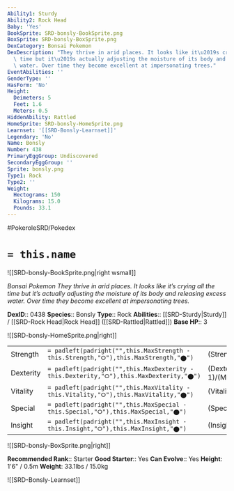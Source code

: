 ```yaml
---
Ability1: Sturdy
Ability2: Rock Head
Baby: 'Yes'
BookSprite: SRD-bonsly-BookSprite.png
BoxSprite: SRD-bonsly-BoxSprite.png
DexCategory: Bonsai Pokemon
DexDescription: "They thrive in arid places. It looks like it\u2019s crying all the\
  \ time but it\u2019s actually adjusting the moisture of its body and releasing excess\
  \ water. Over time they become excellent at impersonating trees."
EventAbilities: ''
GenderType: ''
HasForm: 'No'
Height:
  Deimeters: 5
  Feet: 1.6
  Meters: 0.5
HiddenAbility: Rattled
HomeSprite: SRD-bonsly-HomeSprite.png
Learnset: '[[SRD-Bonsly-Learnset]]'
Legendary: 'No'
Name: Bonsly
Number: 438
PrimaryEggGroup: Undiscovered
SecondaryEggGroup: ''
Sprite: bonsly.png
Type1: Rock
Type2: ''
Weight:
  Hectograms: 150
  Kilograms: 15.0
  Pounds: 33.1
---
```


#PokeroleSRD/Pokedex

# `= this.name`

![[SRD-bonsly-BookSprite.png|right wsmall]]

*Bonsai Pokemon*
*They thrive in arid places. It looks like it’s crying all the time but it’s actually adjusting the moisture of its body and releasing excess water. Over time they become excellent at impersonating trees.*

**DexID**:: 0438
**Species**:: Bonsly
**Type**:: Rock
**Abilities**:: [[SRD-Sturdy|Sturdy]] / [[SRD-Rock Head|Rock Head]] ([[SRD-Rattled|Rattled]])
**Base HP**:: 3

![[SRD-bonsly-HomeSprite.png|right]]

|           |                                                                                        |                                          |
| --------- | -------------------------------------------------------------------------------------- | ---------------------------------------- |
| Strength  | `= padleft(padright("",this.MaxStrength - this.Strength,"⭘"),this.MaxStrength,"⬤")`    | (Strength::2)/(MaxStrength::5)   |
| Dexterity | `= padleft(padright("",this.MaxDexterity - this.Dexterity,"⭘"),this.MaxDexterity,"⬤")` | (Dexterity:: 1)/(MaxDexterity::2) |
| Vitality  | `= padleft(padright("",this.MaxVitality - this.Vitality,"⭘"),this.MaxVitality,"⬤")`    | (Vitality::3)/(MaxVitality::6)   |
| Special   | `= padleft(padright("",this.MaxSpecial - this.Special,"⭘"),this.MaxSpecial,"⬤")`       | (Special::1)/(MaxSpecial::2)     |
| Insight   | `= padleft(padright("",this.MaxInsight - this.Insight,"⭘"),this.MaxInsight,"⬤")`       | (Insight::2)/(MaxInsight::4)     |

![[SRD-bonsly-BoxSprite.png|right]]

**Recommended Rank**:: Starter
**Good Starter**:: Yes
**Can Evolve**:: Yes
**Height**: 1'6" / 0.5m
**Weight**: 33.1lbs / 15.0kg

![[SRD-Bonsly-Learnset]]